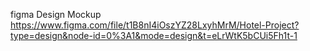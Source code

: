 figma Design Mockup
https://www.figma.com/file/t1B8nI4iOszYZ28LxyhMrM/Hotel-Project?type=design&node-id=0%3A1&mode=design&t=eLrWtK5bCUi5Fh1t-1
